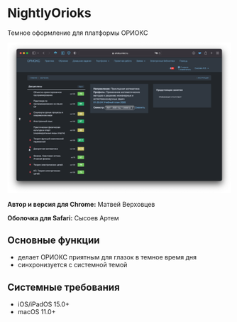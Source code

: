 # NightlyOrioks

Темное оформление для платформы ОРИОКС

![alt text](nightlyORIOKS_screenshot.png "Красивая картинка")

**Автор и версия для Chrome:** Матвей Верховцев

**Оболочка для Safari:** Сысоев Артем

## Основные функции
- делает ОРИОКС приятным для глазок в темное время дня
- синхронизуется с системной темой

## Системные требования 
- iOS/iPadOS 15.0+
- macOS 11.0+

